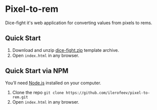 # Pixel-to-rem
Dice-fight it's web application for converting values from pixels to rems.

## Quick Start

1. Download and unzip [dice-fight.zip](https://github.com/ilerofeev/pixel-to-rem/archive/master.zip) template archive.
2. Open `index.html` in any browser.

## Quick Start via NPM

You’ll need [Node.js](https://nodejs.org/) installed on your computer.

1. Clone the repo `git clone https://github.com/ilerofeev/pixel-to-rem.git`
2. Open `index.html` in any browser.
